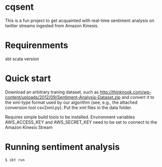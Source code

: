 cqsent
====================

This is a fun project to get acquainted with real-time sentiment analysis on twitter streams ingested from Amazon Kinesis.

Requirenments
============

sbt
scala version

Quick start
============

Download an arbitrary traning dataset, such as http://thinknook.com/wp-content/uploads/2012/09/Sentiment-Analysis-Dataset.zip and convert it to the xml-type format used by our algorithm (see, e.g., the attached conversion tool csv2xml.py). Put the xml files in the data folder. 


Requires simple build tools to be installed. Environment variables AWS_ACCESS_KEY and AWS_SECRET_KEY need to be set to connect to the Amazon Kinesis Stream


Running sentiment analysis
==========================

    $ sbt run    
    
